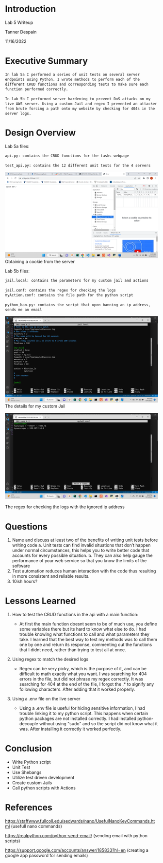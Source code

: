 # Introduction
Lab 5 Writeup

Tanner Despain

11/16/2022

# Executive Summary
    In lab 5a I performed a series of unit tests on several server endpoints using Python. I wrote methods to perform each of the different CRUD functions and corresponding tests to make sure each function performed correctly.

    In lab 5b I performed server hardening to prevent DoS attacks on my live AWS server. Using a custom Jail and regex I prevented an attacker from brute forcing a path onto my website by checking for 404s in the server logs.

# Design Overview
Lab 5a files: 

    api.py: contains the CRUD functions for the tasks webpage

    test_api.py: contains the 12 different unit tests for the 4 servers
 ![](cookies.png)
 Obtaining a cookie from the server

Lab 5b files: 

	jail.local: contains the parameters for my custom jail and actions

	jail.conf: contains the regex for checking the logs
	myAction.conf: contains the file path for the python script

	python_ban.py: contains the script that upon banning an ip address, sends me an email
 
 ![myJaildetails](jail_local.png)
The details for my custom Jail

 ![myJail](/myJail.png)

The regex for checking the logs with the ignored ip address

# Questions
1.	Name and discuss at least two of the benefits of writing unit tests before writing code
a.	Unit tests can find invalid situations that don’t happen under normal circumstances, this helps you to write better code that accounts for every possible situation.
b.	They can also help gauge the performance of your web service so that you know the limits of the software
2.	Test automation reduces human interaction with the code thus resulting in more consistent and reliable results.
3.	10ish hours?

# Lessons Learned

1. How to test the CRUD functions in the api with a main function:
    - At first the main function doesnt seem to be of much use, you define some variables there but its hard to know what else to do. I had trouble knowing what functions to call and what parameters they take. I learned that the best way to test my methods was to call them one by one and return its response, commenting out the functions that I didnt need, rather than trying to test all at once.

2. Using regex to match the desired logs
    - Regex can be very picky, which is the purpose of it, and can be difficult to math exactly what you want. I was searching for 404 errors in the file, but did not phrase my regex correctly. It was searching for 404 at the end of the file, I forgot the .* to signify any following characters. After adding that it worked properly.

3. Using a .env file on the live server
    - Using a .env file is useful for hiding sensitive information, I had trouble linking it to my python script. This happens when certain python packages are not installed correctly. I had installed python-decouple without using "sudo" and so the script did not know what it was. After installing it correctly it worked perfectly.

# Conclusion

- Write Python script
- Unit Test
- Use Shebangs
- Utilize test driven development
- Create custom Jails
- Call python scripts with Actions

# References

https://staffwww.fullcoll.edu/sedwards/nano/UsefulNanoKeyCommands.html (usefull nano commands)

https://realpython.com/python-send-email/ (sending email with python scripts)

https://support.google.com/accounts/answer/185833?hl=en (creating a google app password for sending emails)